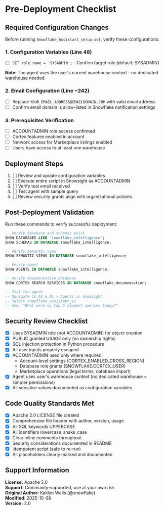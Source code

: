 # Pre-Deployment Checklist

## Required Configuration Changes

Before running `Snowflake_Assistant_setup.sql`, verify these configurations:

### 1. Configuration Variables (Line 48)
- [ ] `SET role_name = 'SYSADMIN';` - Confirm target role (default: SYSADMIN)

**Note**: The agent uses the user's current warehouse context - no dedicated warehouse needed.

### 2. Email Configuration (Line ~242)
- [ ] Replace `YOUR_EMAIL_ADDRESS@EMAILDOMAIN.COM` with valid email address
- [ ] Confirm email domain is allow-listed in Snowflake notification settings

### 3. Prerequisites Verification
- [ ] ACCOUNTADMIN role access confirmed
- [ ] Cortex features enabled in account
- [ ] Network access for Marketplace listings enabled
- [ ] Users have access to at least one warehouse

## Deployment Steps

1. [ ] Review and update configuration variables
2. [ ] Execute entire script in Snowsight as ACCOUNTADMIN
3. [ ] Verify test email received
4. [ ] Test agent with sample query
5. [ ] Review security grants align with organizational policies

## Post-Deployment Validation

Run these commands to verify successful deployment:

```sql
-- Verify database and schemas exist
SHOW DATABASES LIKE 'snowflake_intelligence';
SHOW SCHEMAS IN DATABASE snowflake_intelligence;

-- Verify semantic view
SHOW SEMANTIC VIEWS IN DATABASE snowflake_intelligence;

-- Verify agent
SHOW AGENTS IN DATABASE snowflake_intelligence;

-- Verify documentation database
SHOW CORTEX SEARCH SERVICES IN DATABASE snowflake_documentation;

-- Test the agent
-- Navigate to AI & ML > Agents in Snowsight
-- Select snowflake_assistant_v2
-- Ask: "What were my top 5 slowest queries today?"
```

## Security Review Checklist

- [x] Uses SYSADMIN role (not ACCOUNTADMIN) for object creation
- [x] PUBLIC granted USAGE only (no ownership rights)
- [x] SQL injection protection in Python procedure
- [x] All user inputs properly escaped
- [x] ACCOUNTADMIN used only where required:
  - Account-level settings (CORTEX_ENABLED_CROSS_REGION)
  - Database role grants (SNOWFLAKE.CORTEX_USER)
  - Marketplace operations (legal terms, database import)
- [x] Agent uses user's warehouse context (no dedicated warehouse = simpler permissions)
- [x] All sensitive values documented as configuration variables

## Code Quality Standards Met

- [x] Apache 2.0 LICENSE file created
- [x] Comprehensive file header with author, version, usage
- [x] All SQL keywords UPPERCASE
- [x] All identifiers lowercase_snake_case
- [x] Clear inline comments throughout
- [x] Security considerations documented in README
- [x] Idempotent script (safe to re-run)
- [x] All placeholders clearly marked and documented

## Support Information

**License:** Apache 2.0  
**Support:** Community-supported, use at your own risk  
**Original Author:** Kaitlyn Wells (@snowflake)  
**Modified:** 2025-10-08  
**Version:** 2.0

